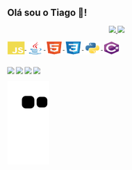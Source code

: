 ## Olá sou o Tiago 👋!
<div align="center">
  <a href="https://github.com/Tiago-00">
  <img height="180em" src="https://github-readme-stats.vercel.app/api?username=Tiago-00&show_icons=true&theme=dracula&include_all_commits=true&count_private=true"/>
  <img height="180em" src="https://github-readme-stats.vercel.app/api/top-langs/?username=Tiago-00&layout=compact&langs_count=7&theme=dracula"/>
</div>
<div style="display:inline_block"> <br>
  <img align="center" alt="Rafa-Js" height="30" width="40" src="https://raw.githubusercontent.com/devicons/devicon/master/icons/javascript/javascript-plain.svg">
  <img align="center" alt="Rafa-Java" height="30" width="40" src="https://raw.githubusercontent.com/devicons/devicon/master/icons/java/java-original.svg">
  <img align="center" alt="Rafa-HTML" height="30" width="40" src="https://raw.githubusercontent.com/devicons/devicon/master/icons/html5/html5-original.svg">
  <img align="center" alt="Rafa-CSS" height="30" width="40" src="https://raw.githubusercontent.com/devicons/devicon/master/icons/css3/css3-original.svg">
  <img align="center" alt="Rafa-Python" height="30" width="40" src="https://raw.githubusercontent.com/devicons/devicon/master/icons/python/python-original.svg">
  <img align="center" alt="Rafa-Csharp" height="30" width="40" src="https://raw.githubusercontent.com/devicons/devicon/master/icons/csharp/csharp-original.svg">
  
</div>
  
  ##
<div> 
 	<a href="https://steamcommunity.com/profiles/76561198124097221" target="_blank"><img src="https://img.shields.io/badge/Steam-000000?style=for-the-badge&logo=steam&logoColor=white"></a>
   <a href="https://discord.com/users/327147553965735948" target="_blank"><img src="https://img.shields.io/badge/Discord-7289DA?style=for-the-badge&logo=discord&logoColor=white" target="_blank"></a> 
 <!--
 **<a href="https://www.instagram.com/tiago_017/" target="_blank"><img src="https://img.shields.io/badge/-Instagram-405DE6?style=for-the-badge&logo=instagram&logoColor=white" target="_blank"></a> -->
  <a href ="mailto:tiaguinhoo956@gmail.com?"><img src="https://img.shields.io/badge/-Gmail-D14836?style=for-the-badge&logo=gmail&logoColor=white" target="_blank"></a>
  <a href="https://www.linkedin.com/in/tiagosilva0/" target="_blank"><img src="https://img.shields.io/badge/-LinkedIn-%230077B5?style=for-the-badge&logo=linkedin&logoColor=white" target="_blank"></a> 
  
  
  ![Snake animation](https://github.com/Tiago-00/Tiago-00/blob/output/github-contribution-grid-snake.svg)
  
</div>
